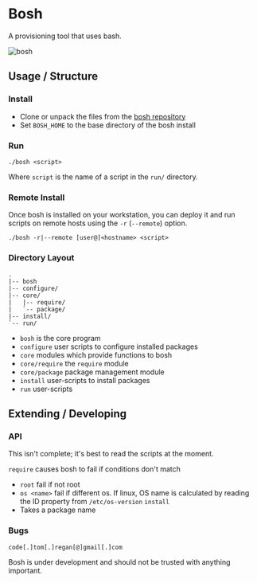 # Bosh

A provisioning tool that uses bash.

![bosh](http://i.imgur.com/2E5GqCR.png)

## Usage / Structure

### Install

* Clone or unpack the files from the [bosh repository](https://github.com/TomRegan/bosh)
* Set `BOSH_HOME` to the base directory of the bosh  install

### Run

    ./bosh <script>

Where `script` is the name of a script in the `run/` directory.

### Remote Install

Once bosh is installed on your workstation, you can deploy it and run
scripts on remote hosts using the `-r` (`--remote`) option.

    ./bosh -r|--remote [user@]<hostname> <script>

### Directory Layout

    .
    |-- bosh
    |-- configure/
    |-- core/
    |   |-- require/
	|   `-- package/
	|-- install/
    `-- run/

* `bosh` is the core program
* `configure` user scripts to configure installed packages
* `core` modules which provide functions to bosh
* `core/require` the `require` module
* `core/package` package management module
* `install` user-scripts to install packages
* `run` user-scripts

## Extending / Developing

### API

This isn't complete; it's best to read the scripts at the moment.

`require` causes bosh to fail if conditions don't match
* `root` fail if not root
* `os <name>` fail if different os. If linux, OS name is calculated by reading
the ID property from `/etc/os-version`
`install`
* Takes a package name

### Bugs

    code[.]tom[.]regan[@]gmail[.]com

Bosh is under development and should not be trusted with anything important.
